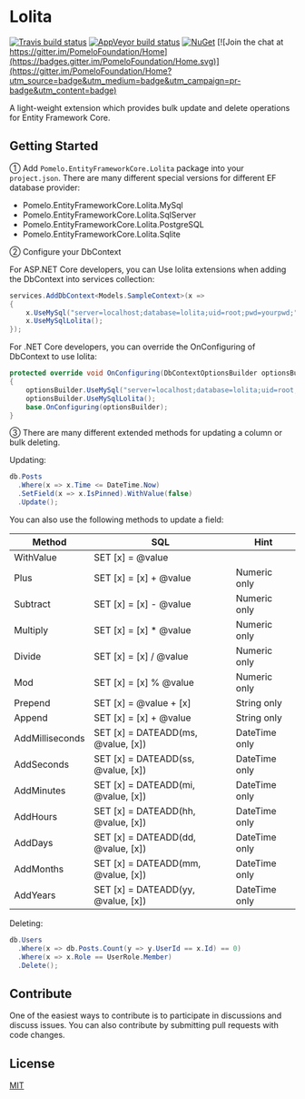 # Lolita

[![Travis build status](https://img.shields.io/travis/PomeloFoundation/Lolita.svg?label=travis-ci&branch=master&style=flat-square)](https://travis-ci.org/PomeloFoundation/Lolita)
[![AppVeyor build status](https://img.shields.io/appveyor/ci/Kagamine/Lolita/master.svg?label=appveyor&style=flat-square)](https://ci.appveyor.com/project/Kagamine/lolita/branch/master) [![NuGet](https://img.shields.io/nuget/v/Pomelo.EntityFrameworkCore.Lolita.svg?style=flat-square&label=nuget)](https://www.nuget.org/packages/Pomelo.EntityFrameworkCore.Lolita/) [![Join the chat at https://gitter.im/PomeloFoundation/Home](https://badges.gitter.im/PomeloFoundation/Home.svg)](https://gitter.im/PomeloFoundation/Home?utm_source=badge&utm_medium=badge&utm_campaign=pr-badge&utm_content=badge)

A light-weight extension which provides bulk update and delete operations for Entity Framework Core.

## Getting Started

① Add `Pomelo.EntityFrameworkCore.Lolita` package into your `project.json`. There are many different special versions for different EF database provider:

- Pomelo.EntityFrameworkCore.Lolita.MySql
- Pomelo.EntityFrameworkCore.Lolita.SqlServer
- Pomelo.EntityFrameworkCore.Lolita.PostgreSQL
- Pomelo.EntityFrameworkCore.Lolita.Sqlite

② Configure your DbContext

For ASP.NET Core developers, you can Use lolita extensions when adding the DbContext into services collection:

```c#
services.AddDbContext<Models.SampleContext>(x =>
{
    x.UseMySql("server=localhost;database=lolita;uid=root;pwd=yourpwd;");
    x.UseMySqlLolita();
});
```

For .NET Core developers, you can override the OnConfiguring of DbContext to use lolita:

```c#
protected override void OnConfiguring(DbContextOptionsBuilder optionsBuilder)
{
    optionsBuilder.UseMySql("server=localhost;database=lolita;uid=root;pwd=yourpwd;");
    optionsBuilder.UseMySqlLolita();
    base.OnConfiguring(optionsBuilder);
}
```

③ There are many different extended methods for updating a column or bulk deleting.

Updating:

```c#
db.Posts
  .Where(x => x.Time <= DateTime.Now)
  .SetField(x => x.IsPinned).WithValue(false)
  .Update();
```

You can also use the following methods to update a field:

| Method | SQL | Hint |
|--------|-----|------|
|WithValue| SET [x] = @value |  |
|Plus| SET [x] = [x] + @value | Numeric only |
|Subtract| SET [x] = [x] - @value | Numeric only |
|Multiply| SET [x] = [x] * @value | Numeric only |
|Divide| SET [x] = [x] / @value | Numeric only |
|Mod| SET [x] = [x] % @value | Numeric only |
|Prepend| SET [x] = @value + [x] | String only |
|Append| SET [x] = [x] + @value | String only |
|AddMilliseconds| SET [x] = DATEADD(ms, @value, [x]) | DateTime only|
|AddSeconds| SET [x] = DATEADD(ss, @value, [x]) | DateTime only|
|AddMinutes| SET [x] = DATEADD(mi, @value, [x]) | DateTime only|
|AddHours| SET [x] = DATEADD(hh, @value, [x]) | DateTime only|
|AddDays| SET [x] = DATEADD(dd, @value, [x]) | DateTime only|
|AddMonths| SET [x] = DATEADD(mm, @value, [x]) | DateTime only|
|AddYears| SET [x] = DATEADD(yy, @value, [x]) | DateTime only|

Deleting:

```c#
db.Users
  .Where(x => db.Posts.Count(y => y.UserId == x.Id) == 0)
  .Where(x => x.Role == UserRole.Member)
  .Delete();
```

## Contribute

One of the easiest ways to contribute is to participate in discussions and discuss issues. You can also contribute by submitting pull requests with code changes.

## License

[MIT](https://github.com/PomeloFoundation/Lolita/blob/master/LICENSE)
